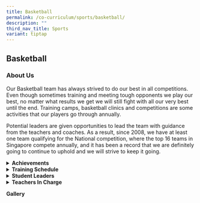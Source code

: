 ```yaml
---
title: Basketball
permalink: /co-curriculum/sports/basketball/
description: ""
third_nav_title: Sports
variant: tiptap
---
```

<h2>Basketball</h2>
<h3>About Us</h3>
<p>Our Basketball team has always strived to do our best in all competitions.
Even though sometimes training and meeting tough opponents we play our
best, no matter what results we get we will still fight with all our very
best until the end. Training camps, basketball clinics and competitions
are some activities that our players go through annually.</p>
<p>Potential leaders are given opportunities to lead the team with guidance
from the teachers and coaches. As a result, since 2008, we have at least
one team qualifying for the National competition, where the top 16 teams
in Singapore compete annually, and it has been a record that we are definitely
going to continue to uphold and we will strive to keep it going.&nbsp;</p>
<div data-type="detailGroup" class="isomer-accordion-group isomer-accordion isomer-accordion-white">
<details class="isomer-details">
<summary><strong>Achievements</strong>
</summary>
<div data-type="detailsContent" class="isomer-details-content">
<p><strong>NSG Basketball Championships (North Zone)</strong>
</p>
<p><strong><u>2023<br></u></strong>B Boys: Zone - 2nd Round
<br>C Boys: Zone - 2nd Round</p>
<p>B Girls: Zone - 3rd; National - 1st round
<br>C Girls: Zone - 1st Round</p>
<p><strong><u>2022<br></u></strong>B Boys: Zone - 1st Runner up
<br>C Boys: Zone - 2nd Round</p>
<p>B Girls: Zone - 2nd Round
<br>C Girls: Zone - 1st Round</p>
<p><strong><u>2021<br></u></strong>B Boys: N.A
<br>C Boys: N.A</p>
<p>B Girls: N.A
<br>C Girls: N.A</p>
<p><strong><u>2020<br></u></strong>B Boys: Did not finish
<br>C Boys: N.A</p>
<p>B Girls: Zone - 2nd round (DNF)
<br>C Girls: N.A</p>
<p><strong><u>2019<br></u></strong>B Boys: 2nd Round&nbsp;
<br>C Boys: 2nd Round</p>
<p>B Girls: 1st Round
<br>C Girls: 1st Round</p>
<p><strong><u>2018<br></u></strong>B Boys: 2nd Round&nbsp;
<br>C Boys: 1st Round</p>
<p>B Girls: 4th Placing
<br>C Girls: 1st Round</p>
</div>
</details>
</div>
<div data-type="detailGroup" class="isomer-accordion-group isomer-accordion isomer-accordion-white">
<details class="isomer-details">
<summary><strong>Training Schedule</strong>
</summary>
<div data-type="detailsContent" class="isomer-details-content">
<p><strong>Wednesdays </strong>
<br>3.30-5.30pm
<br>
<br><strong>Fridays </strong>
<br>2-5pm</p>
</div>
</details>
</div>
<div data-type="detailGroup" class="isomer-accordion-group isomer-accordion isomer-accordion-white">
<details class="isomer-details">
<summary><strong>Student Leaders</strong>
</summary>
<div data-type="detailsContent" class="isomer-details-content">
<p><strong>Boys Captain<br></strong>Ng Yong Le, Junius (4EX)
<br>Sia Andy (2SE)
<br>
</p>
<p><strong>Girls Captain<br></strong>Yip Pun Yin (4EX)
<br>Dania Nurallysya Putri Mohamed Hizan (2RE)</p>
</div>
</details>
</div>
<div data-type="detailGroup" class="isomer-accordion-group isomer-accordion isomer-accordion-white">
<details class="isomer-details">
<summary><strong>Teachers In Charge</strong>
</summary>
<div data-type="detailsContent" class="isomer-details-content">
<p><strong>Mdm Tay Liling (OIC)<br>Contact:&nbsp;<a href="mailto:tay_liling@moe.edu.sg" rel="noopener noreferrer nofollow" target="">tay_liling@moe.edu.sg</a></strong>
</p>
<p>Mr Daniel Chan Chong Weng
<br>Ms Theresa Ong Hwee Fang
<br>Mr Zhang Xinwen</p>
</div>
</details>
</div>
<p><strong>Gallery</strong>
</p>